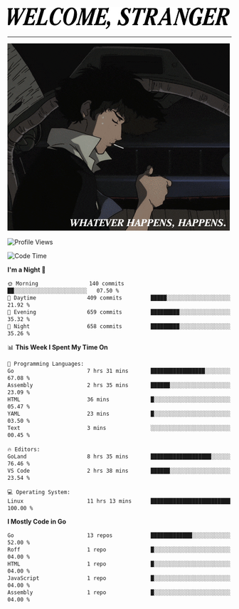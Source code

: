<picture>
  <source media="(prefers-color-scheme: dark)" srcset="./headers/welcome_white.png">
  <img alt="WELCOME, STRANGER" src="./headers/welcome.png" width="500">
</picture>

<hr>

![Whatever happens, happens](./whatever_happens.gif)

![Profile Views](https://komarev.com/ghpvc/?username=darleet&color=blue)

<!--START_SECTION:waka-->
![Code Time](http://img.shields.io/badge/Code%20Time-135%20hrs%206%20mins-blue)

**I'm a Night 🦉** 

```text
🌞 Morning                140 commits         ██░░░░░░░░░░░░░░░░░░░░░░░   07.50 % 
🌆 Daytime                409 commits         █████░░░░░░░░░░░░░░░░░░░░   21.92 % 
🌃 Evening                659 commits         █████████░░░░░░░░░░░░░░░░   35.32 % 
🌙 Night                  658 commits         █████████░░░░░░░░░░░░░░░░   35.26 % 
```


📊 **This Week I Spent My Time On** 

```text
💬 Programming Languages: 
Go                       7 hrs 31 mins       █████████████████░░░░░░░░   67.08 % 
Assembly                 2 hrs 35 mins       ██████░░░░░░░░░░░░░░░░░░░   23.09 % 
HTML                     36 mins             █░░░░░░░░░░░░░░░░░░░░░░░░   05.47 % 
YAML                     23 mins             █░░░░░░░░░░░░░░░░░░░░░░░░   03.50 % 
Text                     3 mins              ░░░░░░░░░░░░░░░░░░░░░░░░░   00.45 % 

🔥 Editors: 
GoLand                   8 hrs 35 mins       ███████████████████░░░░░░   76.46 % 
VS Code                  2 hrs 38 mins       ██████░░░░░░░░░░░░░░░░░░░   23.54 % 

💻 Operating System: 
Linux                    11 hrs 13 mins      █████████████████████████   100.00 % 
```

**I Mostly Code in Go** 

```text
Go                       13 repos            █████████████░░░░░░░░░░░░   52.00 % 
Roff                     1 repo              █░░░░░░░░░░░░░░░░░░░░░░░░   04.00 % 
HTML                     1 repo              █░░░░░░░░░░░░░░░░░░░░░░░░   04.00 % 
JavaScript               1 repo              █░░░░░░░░░░░░░░░░░░░░░░░░   04.00 % 
Assembly                 1 repo              █░░░░░░░░░░░░░░░░░░░░░░░░   04.00 % 
```




<!--END_SECTION:waka-->
